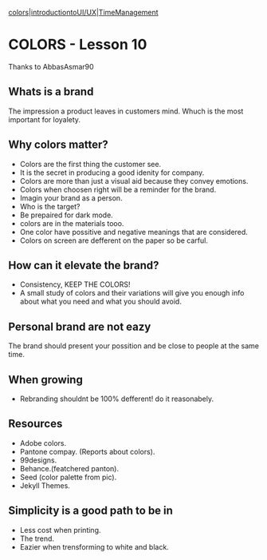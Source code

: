 [colors](UIUX/UI_1.md)|[introductiontoUI/UX](UIUX/UIUx.md)|[TimeManagement](UIUX/timeManagement.md)
# COLORS - Lesson 10
Thanks to AbbasAsmar90
## Whats is a brand 
The impression a product leaves in customers mind. Whuch is the most important for loyalety. 
## Why colors matter?
- Colors are the first thing the customer see.
- It is the secret in producing a good idenity for company.
- Colors are more than just a visual aid because they convey emotions.
- Colors when choosen right will be a reminder for the brand.
- Imagin your brand as a person.
- Who is the target?
- Be prepaired for dark mode.
- colors are in the materials tooo.
- One color have possitive and negative meanings that are considered.
- Colors on screen are defferent on the paper so be carful. 
## How can it elevate the brand?
- Consistency, KEEP THE COLORS!
- A small study of colors and their variations will give you enough info about what you need and what you should avoid.
## Personal brand are not eazy
The brand should present your possition and be close to people at the same time. 
## When growing
- Rebranding shouldnt be 100% defferent! do it reasonabely.
## Resources 
- Adobe colors.
- Pantone compay. (Reports about colors).
- 99designs.
- Behance.(featchered panton).
- Seed (color palette from pic).
- Jekyll Themes.
## Simplicity is a good path to be in
- Less cost when printing.
- The trend.
- Eazier when trensforming to white and black.


